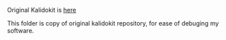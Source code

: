 Original Kalidokit is [here](https://github.com/yeemachine/kalidokit)

This folder is copy of original kalidokit repository, for ease of debuging my software.
